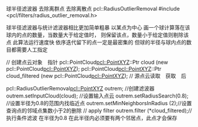 球半径滤波器 去除离群点 去除离散点 pcl::RadiusOutlierRemoval
#include <pcl/filters/radius_outlier_removal.h>

球半径滤波器与统计滤波器相比更加简单粗暴
以某点为中心 画一个球计算落在该球内的点的数量，当数量大于给定值时，
则保留该点，数量小于给定值则剔除该点
此算法运行速度快 依序迭代留下的点一定是最密集的
但球的半径与球内点的数目都需要人工指定

// 创建点云对象　指针
  pcl::PointCloud<pcl::PointXYZ>::Ptr cloud (new pcl::PointCloud<pcl::PointXYZ>);
  pcl::PointCloud<pcl::PointXYZ>::Ptr cloud_filtered (new pcl::PointCloud<pcl::PointXYZ>);
  // 源点云读取　获取　后

  pcl::RadiusOutlierRemoval<pcl::PointXYZ> outrem;  //创建滤波器
  outrem.setInputCloud(cloud);    //设置输入点云
  outrem.setRadiusSearch(0.8);    //设置半径为0.8的范围内找临近点
  outrem.setMinNeighborsInRadius (2);//设置查询点的邻域点集数小于2的删除
      // apply filter
  outrem.filter (*cloud_filtered);//执行条件滤波  在半径为0.8 在此半径内必须要有两个邻居点，此点才会保存
